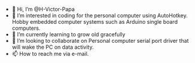 - 👋 Hi, I’m @H-Victor-Papa
- 👀 I’m interested in coding for the personal computer using AutoHotkey.  Hobby embedded computer systems such as Arduino single board computers.
- 🌱 I’m currently learning to grow old gracefully
- 💞️ I’m looking to collaborate on Personal computer serial port driver that will wake the PC on data activity.
- 📫 How to reach me via e-mail.

<!---
H-Victor-Papa/H-Victor-Papa is a ✨ special ✨ repository because its `README.md` (this file) appears on your GitHub profile.
You can click the Preview link to take a look at your changes.
--->
